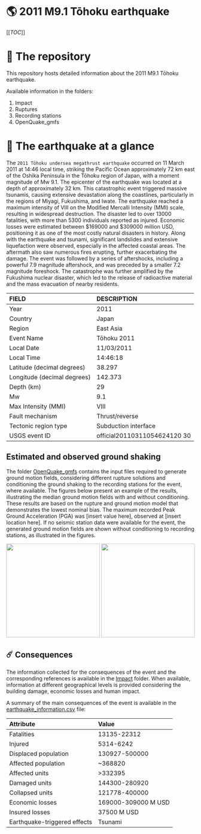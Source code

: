 # 🌎 2011 M9.1 Tōhoku earthquake
[[_TOC_]]

# 📂 The repository

This repository hosts detailed information about the 2011 M9.1 Tōhoku earthquake.

Available information in the folders:

1. Impact
2. Ruptures
3. Recording stations
4. OpenQuake_gmfs


# 🚀 The earthquake at a glance 

The `2011 Tōhoku undersea megathrust earthquake` occurred on 11 March 2011 at 14:46 local time, striking the Pacific Ocean approximately 72 km east of the Oshika Peninsula in the Tōhoku region of Japan, with a moment magnitude of Mw 9.1. The epicenter of the earthquake was located at a depth of approximately 32 km. This catastrophic event triggered massive tsunamis, causing extensive devastation along the coastlines, particularly in the regions of Miyagi, Fukushima, and Iwate. The earthquake reached a maximum intensity of VIII on the Modified Mercalli Intensity (MMI) scale, resulting in widespread destruction. The disaster led to over 13000 fatalities, with more than 5300 individuals reported as injured. Economic losses were estimated between $169000 and $309000 million USD, positioning it as one of the most costly natural disasters in history. Along with the earthquake and tsunami, significant landslides and extensive liquefaction were observed, especially in the affected coastal areas. The aftermath also saw numerous fires erupting, further exacerbating the damage. The event was followed by a series of aftershocks, including a powerful 7.9 magnitude aftershock, and was preceded by a smaller 7.2 magnitude foreshock. The catastrophe was further amplified by the Fukushima nuclear disaster, which led to the release of radioactive material and the mass evacuation of nearby residents.

| FIELD | DESCRIPTION |
|:-------|:-------------|
| Year | 2011 |
| Country | Japan |
| Region | East Asia |
| Event Name | Tōhoku 2011 |
| Local Date | 11/03/2011 |
| Local Time | 14:46:18 |
| Latitude (decimal degrees) | 38.297 |
| Longitude (decimal degrees) | 142.373 |
| Depth (km) | 29 |
| Mw | 9.1 |
| Max Intensity (MMI) | VIII |
| Fault mechanism | Thrust/reverse |
| Tectonic region type | Subduction interface |
| USGS event ID | official20110311054624120 30 |

## Estimated and observed ground shaking

The folder [OpenQuake_gmfs](./OpenQuake_gmfs/) contains the input files required to generate ground motion fields, considering different rupture solutions and conditioning the ground shaking to the recording stations for the event, where available. The figures below present an example of the results, illustrating the median ground motion fields with and without conditioning. These results are based on the rupture and ground motion model that demonstrates the lowest nominal bias. The maximum recorded Peak Ground Acceleration (PGA) was [insert value here], observed at [insert location here]. If no seismic station data were available for the event, the generated ground motion fields are shown without conditioning to recording stations, as illustrated in the figures.

<img src="./4_OpenQuake_gmfs/median_gmf_stations_none.png" height="250">
<img src="./4_OpenQuake_gmfs/median_gmf_stations_seismic.png" height="250">

## ☄️ Consequences

The information collected for the consequences of the event and the corresponding references is available in the [Impact](./Impact) folder. When available, information at different geographical levels is provided considering the building damage, economic losses and human impact.

A summary of the main consequences of the event is available in the [earthquake_information.csv](./earthquake_information.csv) file:

| Attribute | Value |
|:-------|:-------------|
| Fatalities | 13135-22312 |
| Injured | 5314-6242 |
| Displaced population | 130927-500000 |
| Affected population | ~368820 |
| Affected units | >332395 |
| Damaged units | 144300-280920 |
| Collapsed units | 121778-400000 |
| Economic losses | 169000-309000 M USD |
| Insured losses | 37500 M USD |
| Earthquake-triggered effects | Tsunami |